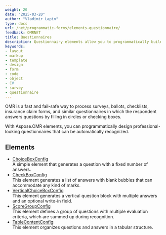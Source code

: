 ```yaml
---
weight: 20
date: "2025-03-20"
author: "Vladimir Lapin"
type: docs
url: /net/programmatic-forms/elements-questionnaire/
feedback: OMRNET
title: Questionnaires
description: Questionnairy elements allow you to programmatically build OMR-ready surveys, ballots, checklists, and similar forms.
keywords:
- layout
- markup
- template
- design
- form
- code
- object
- C#
- survey
- questionnaire
---
```


OMR is a fast and fail-safe way to process surveys, ballots, checklists, insurance claim forms, and similar questionnaires in which the respondent answers questions by filling in circles or checking boxes.

With Aspose.OMR elements, you can programmatically design professional-looking questionnaires that can be automatically recognized.

## Elements

- [ChoiceBoxConfig](/omr/net/programmatic-forms/choiceboxconfig/)  
  A simple element that generates a question with a fixed number of answers.
- [CheckBoxConfig](/omr/net/programmatic-forms/checkboxconfig/)  
  This element generates a list of answers with blank bubbles that can accommodate any kind of marks.
- [VerticalChoiceBoxConfig](/omr/net/programmatic-forms/verticalchoiceboxconfig/)  
  This element generates a vertical question block with multiple answers and an optional write-in field.
- [ScoreGroupConfig](/omr/net/programmatic-forms/scoregroupconfig/)  
  This element defines a group of questions with multiple evaluation criteria, which are summed up during recognition.
- [TableContentConfig](/omr/net/programmatic-forms/tableconfig/)  
  This element organizes questions and answers in a tabular structure.
